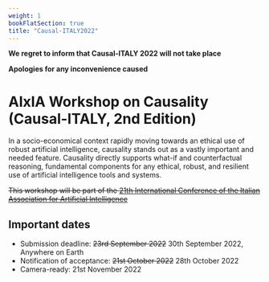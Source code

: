 ```yaml
---
weight: 1
bookFlatSection: true
title: "Causal-ITALY2022"
---
```


**We regret to inform that Causal-ITALY 2022 will not take place**

**Apologies for any inconvenience caused**

# AIxIA Workshop on Causality (Causal-ITALY, 2nd Edition)

In a socio-economical context rapidly moving towards an ethical use of robust artificial intelligence, causality stands out as a vastly important and needed feature. Causality directly supports what-if and counterfactual reasoning, fundamental components for any ethical, robust, and resilient use of artificial intelligence tools and systems.


~~This workshop will be part of the [21th International Conference of the Italian Association for Artificial Intelligence](https://aixia2022.uniud.it/)~~

## Important dates
* Submission deadline: ~~23rd September 2022~~ 30th September 2022, Anywhere on Earth
* Notification of acceptance: ~~21st October 2022~~ 28th October 2022
* Camera-ready: 21st November 2022
